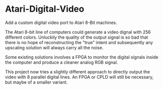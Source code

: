 # Atari-Digital-Video
Add a custom digital video port to Atari 8-Bit machines.

The Atari 8-bit line of computers could generate
a video dignal with 256 different colors.
Unluckily the quality of the output signal is
so bad that there is no hope of reconstructing
the "true" intent and subsequently any upscaling
solution will always carry all the noise. 

Some existing solutions involves a FPGA to monitor the 
digital signals inside the computer and produce
a cleaner analog RGB signal.

This project now tries a slightly different
approach to directly output the video with 8 
parallel digital lines. An FPGA or CPLD will
still be necessary, but maybe of a smaller
variant.
